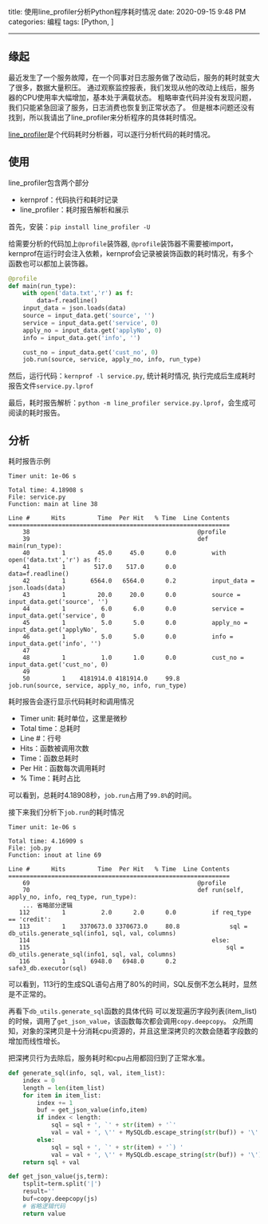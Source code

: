 title: 使用line_profiler分析Python程序耗时情况
date: 2020-09-15 9:48 PM
categories: 编程
tags: [Python, ]

-------

## 缘起
最近发生了一个服务故障，在一个同事对日志服务做了改动后，服务的耗时就变大了很多，数据大量积压。
通过观察监控报表，我们发现从他的改动上线后，服务器的CPU使用率大幅增加，基本处于满载状态。
粗略审查代码并没有发现问题，我们只能紧急回滚了服务，日志消费也恢复到正常状态了。
但是根本问题还没有找到，所以我请出了line_profiler来分析程序的具体耗时情况。

[line_profiler](https://github.com/pyutils/line_profiler)是个代码耗时分析器，可以逐行分析代码的耗时情况。
<!--more-->

## 使用
line_profiler包含两个部分
- kernprof：代码执行和耗时记录
- line_profiler：耗时报告解析和展示

首先，安装：`pip install line_profiler -U`

给需要分析的代码加上`@profile`装饰器, `@profile`装饰器不需要被import，kernprof在运行时会注入依赖，kernprof会记录被装饰函数的耗时情况，有多个函数也可以都加上装饰器。
```python
@profile
def main(run_type):
    with open('data.txt','r') as f:
        data=f.readline()
    input_data = json.loads(data)
    source = input_data.get('source', '')
    service = input_data.get('service', 0)
    apply_no = input_data.get('applyNo', 0)
    info = input_data.get('info', '')

    cust_no = input_data.get('cust_no', 0)
    job.run(source, service, apply_no, info, run_type)
```

然后，运行代码：`kernprof -l service.py`, 统计耗时情况, 执行完成后生成耗时报告文件`service.py.lprof`

最后，耗时报告解析：`python -m line_profiler service.py.lprof`，会生成可阅读的耗时报告。

## 分析
耗时报告示例
```
Timer unit: 1e-06 s

Total time: 4.18908 s
File: service.py
Function: main at line 38

Line #      Hits         Time  Per Hit   % Time  Line Contents
==============================================================
    38                                               @profile
    39                                               def main(run_type):
    40         1         45.0     45.0      0.0          with open('data.txt','r') as f:
    41         1        517.0    517.0      0.0              data=f.readline()
    42         1       6564.0   6564.0      0.2          input_data = json.loads(data)
    43         1         20.0     20.0      0.0          source = input_data.get('source', '')
    44         1          6.0      6.0      0.0          service = input_data.get('service', 0
    45         1          5.0      5.0      0.0          apply_no = input_data.get('applyNo', 
    46         1          5.0      5.0      0.0          info = input_data.get('info', '')
    47
    48         1          1.0      1.0      0.0          cust_no = input_data.get('cust_no', 0)
    49                                                   
    50         1    4181914.0 4181914.0     99.8         job.run(source, service, apply_no, info, run_type)
```

耗时报告会逐行显示代码耗时和调用情况
- Timer unit: 耗时单位，这里是微秒
- Total time：总耗时
- Line #：行号
- Hits：函数被调用次数
- Time：函数总耗时
- Per Hit：函数每次调用耗时
- % Time：耗时占比

可以看到，总耗时4.18908秒，`job.run`占用了`99.8%`的时间。

接下来我们分析下`job.run`的耗时情况
```
Timer unit: 1e-06 s

Total time: 4.16909 s
File: job.py
Function: inout at line 69

Line #      Hits         Time  Per Hit   % Time  Line Contents
==============================================================
    69                                               @profile
    70                                               def run(self, apply_no, info, req_type, run_type):
    ... 省略部分逻辑
   112         1          2.0      2.0      0.0          if req_type == 'credit':
   113         1    3370673.0 3370673.0     80.8              sql = db_utils.generate_sql(info1, sql, val, columns)
   114                                                   else:
   115                                                       sql = db_utils.generate_sql(info1, sql, val, columns)
   116         1       6948.0   6948.0      0.2          safe3_db.executor(sql)
```

可以看到，113行的生成SQL语句占用了80%的时间，SQL反倒不怎么耗时，显然是不正常的。

再看下`db_utils.generate_sql`函数的具体代码
可以发现遍历字段列表(item_list)的时候，调用了`get_json_value`，该函数每次都会调用`copy.deepcopy`。
众所周知，对象的深拷贝是十分消耗cpu资源的，并且这里深拷贝的次数会随着字段数的增加而线性增长。

把深拷贝行为去除后，服务耗时和cpu占用都回归到了正常水准。

```python
def generate_sql(info, sql, val, item_list):
    index = 0
    length = len(item_list)
    for item in item_list:
        index += 1
        buf = get_json_value(info,item)
        if index < length:
            sql = sql + ', `' + str(item) + '`'
            val = val + ', \'' + MySQLdb.escape_string(str(buf)) + '\''
        else:
            sql = sql + ', `' + str(item) + '`) '
            val = val + ', \'' + MySQLdb.escape_string(str(buf)) + '\')'
    return sql + val

def get_json_value(js,term):
    tsplit=term.split('|')
    result=''
    buf=copy.deepcopy(js)
    # 省略逻辑代码
    return value
```

